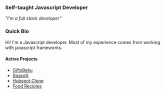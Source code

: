 ### Self-taught Javascript Developer
*"I'm a full stack developer"*

### Quick Bio
Hi! I'm a Javascript developer. Most of my experience comes from working with javascript frameworks.

#### Active Projects
- [GiftsBeku](https://github.com/kishansuvarna09/giftsbeku)
- [SpaceX](https://github.com/kishansuvarna09/spacex-app)
- [Hubspot Clone](https://github.com/kishansuvarna09/hubspot-clone)
- [Food Recipies](https://github.com/kishansuvarna09/foodrecipies)
